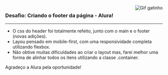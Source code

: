 <img align="right" src="https://media.tenor.com/DimzPZMypFcAAAAM/laptop.gif" alt="Gif gatinho">

### Desafio: Criando o footer da página - Alura!
<hr>

- O css do header foi totalmente refeito, junto com o main e o footer (novas adições).
- Layou pensado em mobile-first, com uma responsividade completa utilizando flexbox.
- Não obtive muitas dificuldades ao criar o layout mas, farei melhor uma forma de alinhar todos os itens utilizando a classe .container.

Agradeço a Alura pela oportunidade!


